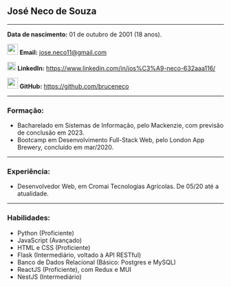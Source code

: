 ## José Neco de Souza

<hr>

**Data de nascimento:** 01 de outubro de 2001 (18 anos).

<img src="https://image.flaticon.com/icons/svg/126/126516.svg" width=25/>  **Email:** jose.neco11@gmail.com

<img src="https://image.flaticon.com/icons/svg/174/174857.svg" width=20/>  **LinkedIn:** https://www.linkedin.com/in/jos%C3%A9-neco-632aaa116/

<img  src="https://image.flaticon.com/icons/svg/919/919847.svg" width=25/>  **GitHub:** https://github.com/bruceneco

<hr>

### Formação:

- Bacharelado em Sistemas de Informação, pelo Mackenzie, com previsão de conclusão em 2023.
- Bootcamp em Desenvolvimento Full-Stack Web, pelo London App Brewery, concluído em mar/2020.

<hr>

### Experiência:

- Desenvolvedor Web, em Cromai Tecnologias Agrícolas. De 05/20 até a atualidade.

<hr>

### Habilidades:

- Python (Proficiente)
- JavaScript (Avançado)
- HTML e CSS (Proficiente)
- Flask (Intermediário, voltado à API RESTful)
- Banco de Dados Relacional (Básico: Postgres e MySQL)
- ReactJS (Proficiente), com Redux e MUI
- NestJS (Intermediário)
